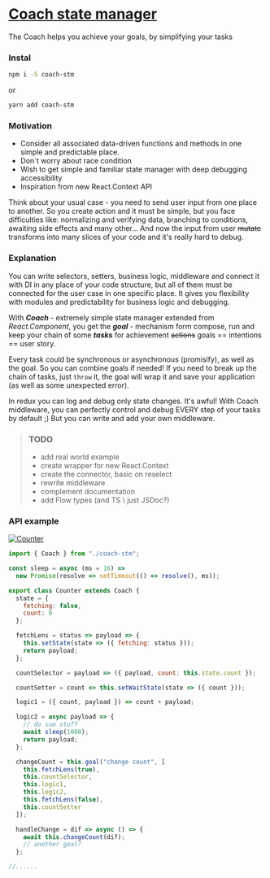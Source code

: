 # [Coach state manager](https://www.npmjs.com/package/coach-stm)

The Coach helps you achieve your goals, by simplifying your tasks

### Instal

```bash
npm i -S coach-stm
```
or
```bash
yarn add coach-stm
```

### Motivation
* Consider all associated data-driven functions and methods in one simple and predictable place.
* Don`t worry about race condition
* Wish to get simple and familiar state manager with deep debugging accessibility
* Inspiration from new React.Context API

Think about your usual case - you need to send user input from one place to another. So you create action and it must be simple, but you face difficulties like: normalizing and verifying data, branching to conditions, awaiting side effects and many other... And now the input from user ~~mutate~~ transforms into many slices of your code and it's really hard to debug.

### Explanation
You can write selectors, setters, business logic, middleware and connect it with DI in any place of your code structure, but all of them must be connected for the user case in one specific place. It gives you flexibility with modules and predictability for business logic and debugging.

With **_Coach_** - extremely simple state manager extended from _React.Component_, you get the **_goal_** - mechanism form compose, run and keep your chain of some **_tasks_** for achievement ~~actions~~ goals == intentions == user story.

Every task could be synchronous or asynchronous (promisify), as well as the goal. So you can combine goals if needed! If you need to break up the chain of tasks, just `throw` it, the goal will wrap it and save your application (as well as some unexpected error).

In redux you can log and debug only state changes. It's awful! With Coach middleware, you can perfectly control and debug EVERY step of your tasks by default ;) But you can write and add your own middleware.

> ### TODO
> * add real world example
> * create wrapper for new React.Context
> * create the connector, basic on reselect
> * rewrite middleware
> * complement documentation
> * add Flow types (and TS \ just JSDoc?)

### API example

[![Counter](https://codesandbox.io/static/img/play-codesandbox.svg)](https://codesandbox.io/s/ykk9xoq87v)

```javascript
import { Coach } from "./coach-stm";

const sleep = async (ms = 16) =>
  new Promise(resolve => setTimeout(() => resolve(), ms));

export class Counter extends Coach {
  state = {
    fetching: false,
    count: 0
  };

  fetchLens = status => payload => {
    this.setState(state => ({ fetching: status }));
    return payload;
  };

  countSelector = payload => ({ payload, count: this.state.count });

  countSetter = count => this.setWaitState(state => ({ count }));

  logic1 = ({ count, payload }) => count + payload;

  logic2 = async payload => {
    // do sum stuff
    await sleep(1000);
    return payload;
  };

  changeCount = this.goal("change count", [
    this.fetchLens(true),
    this.countSelector,
    this.logic1,
    this.logic2,
    this.fetchLens(false),
    this.countSetter
  ]);

  handleChange = dif => async () => {
    await this.changeCount(dif);
    // another goal?
  };

//......
```